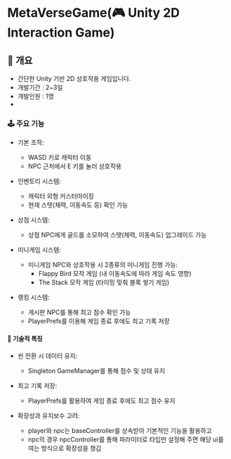 # MetaVerseGame(🎮 Unity 2D Interaction Game)

## 📌 개요
- 간단한 Unity 기반 2D 상호작용 게임입니다.
- 개발기간 : 2~3일
- 개발인원 : 1명
- 
### 🕹️ 주요 기능
- 기본 조작: 
    - WASD 키로 캐릭터 이동
    - NPC 근처에서 E 키를 눌러 상호작용

  
- 인벤토리 시스템: 
    - 캐릭터 외형 커스터마이징
    - 현재 스탯(체력, 이동속도 등) 확인 가능

  
- 상점 시스템: 
    - 상점 NPC에게 골드를 소모하여 스탯(체력, 이동속도) 업그레이드 가능

  
- 미니게임 시스템: 
    - 미니게임 NPC와 상호작용 시 2종류의 미니게임 진행 가능:
        - Flappy Bird 모작 게임 (내 이동속도에 따라 게임 속도 영향)
        - The Stack 모작 게임 (타이밍 맞춰 블록 쌓기 게임)

  
- 랭킹 시스템: 
    - 게시판 NPC를 통해 최고 점수 확인 가능
    - PlayerPrefs를 이용해 게임 종료 후에도 최고 기록 저장


#### 🔧 기술적 특징
- 씬 전환 시 데이터 유지:
    - Singleton GameManager를 통해 점수 및 상태 유지


- 최고 기록 저장:
    - PlayerPrefs를 활용하여 게임 종료 후에도 최고 점수 유지

- 확장성과 유지보수 고려:
    - player와 npc는 baseController를 상속받아 기본적인 기능을 활용하고
    - npc의 경우 npcController를 통해 파라미터로 타입만 설정해 주면 해당 ui를 여는 방식으로 확장성을 챙김
